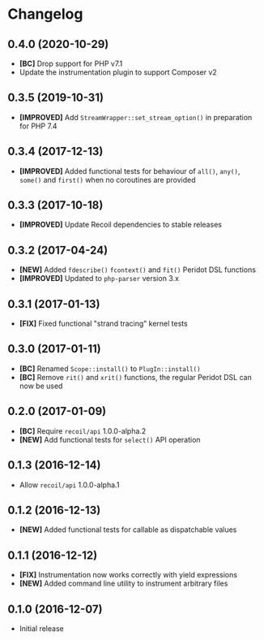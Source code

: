 # Changelog

## 0.4.0 (2020-10-29)

- **[BC]** Drop support for PHP v7.1
- Update the instrumentation plugin to support Composer v2

## 0.3.5 (2019-10-31)

- **[IMPROVED]** Add `StreamWrapper::set_stream_option()` in preparation for PHP 7.4

## 0.3.4 (2017-12-13)

- **[IMPROVED]** Added functional tests for behaviour of `all()`, `any()`, `some()`
  and `first()` when no coroutines are provided

## 0.3.3 (2017-10-18)

- **[IMPROVED]** Update Recoil dependencies to stable releases

## 0.3.2 (2017-04-24)

- **[NEW]** Added `fdescribe()` `fcontext()` and `fit()` Peridot DSL functions
- **[IMPROVED]** Updated to `php-parser` version 3.x

## 0.3.1 (2017-01-13)

- **[FIX]** Fixed functional "strand tracing" kernel tests

## 0.3.0 (2017-01-11)

- **[BC]** Renamed `Scope::install()` to `PlugIn::install()`
- **[BC]** Remove `rit()` and `xrit()` functions, the regular Peridot DSL can now be used

## 0.2.0 (2017-01-09)

- **[BC]** Require `recoil/api` 1.0.0-alpha.2
- **[NEW]** Add functional tests for `select()` API operation

## 0.1.3 (2016-12-14)

- Allow `recoil/api` 1.0.0-alpha.1

## 0.1.2 (2016-12-13)

- **[NEW]** Added functional tests for callable as dispatchable values

## 0.1.1 (2016-12-12)

- **[FIX]** Instrumentation now works correctly with yield expressions
- **[NEW]** Added command line utility to instrument arbitrary files

## 0.1.0 (2016-12-07)

- Initial release
